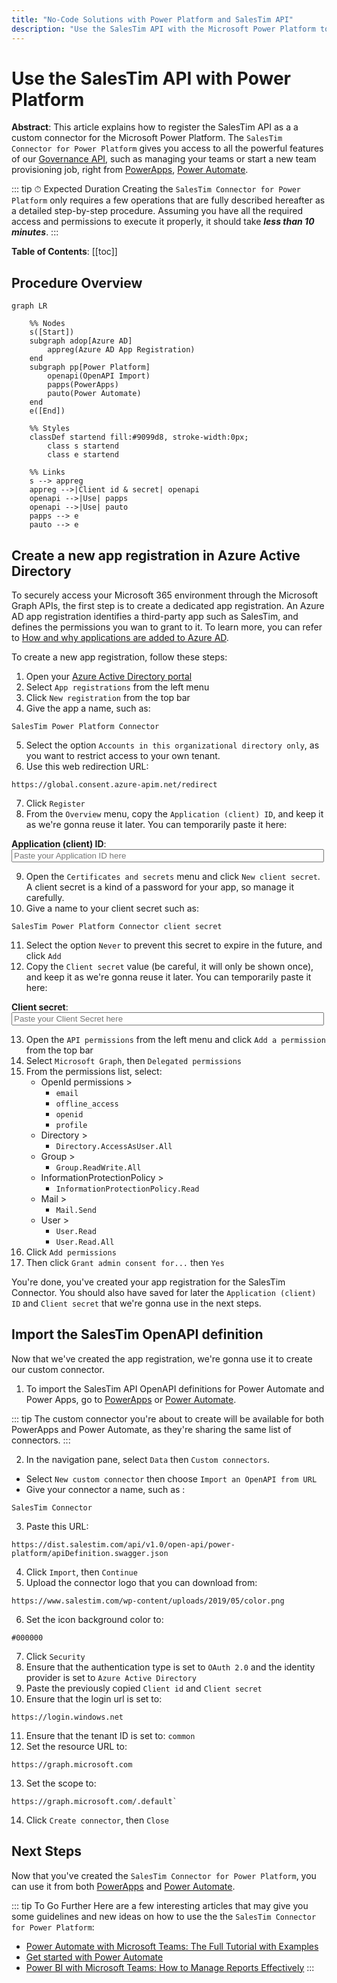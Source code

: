 ```yaml
---
title: "No-Code Solutions with Power Platform and SalesTim API"
description: "Use the SalesTim API with the Microsoft Power Platform to build Microsoft Teams apps and integrations easily."
---
```


# Use the SalesTim API with Power Platform <Badge text="beta" type="warning"/>
<Classification label="public" />

**Abstract**: This article explains how to register the SalesTim API as a a custom connector for the Microsoft Power Platform. The `SalesTim Connector for Power Platform` gives you access to all the powerful features of our [Governance API](/api/), such as managing your teams or start a new team provisioning job, right from [PowerApps](https://powerapps.com), [Power Automate](https://flow.microsoft.com).

::: tip ⏱ Expected Duration
Creating the `SalesTim Connector for Power Platform` only requires a few operations that are fully described hereafter as a detailed step-by-step procedure. Assuming you have all the required access and permissions to execute it properly, it should take ***less than 10 minutes***.
:::

**Table of Contents**:
[[toc]]

## Procedure Overview

```mermaid
graph LR

    %% Nodes
    s([Start])
    subgraph adop[Azure AD]
        appreg(Azure AD App Registration)
    end
    subgraph pp[Power Platform]
        openapi(OpenAPI Import)
        papps(PowerApps)
        pauto(Power Automate)
    end
    e([End])

    %% Styles
    classDef startend fill:#9099d8, stroke-width:0px;
        class s startend
        class e startend

    %% Links
    s --> appreg
    appreg -->|Client id & secret| openapi
    openapi -->|Use| papps
    openapi -->|Use| pauto
    papps --> e
    pauto --> e
```

## Create a new app registration in Azure Active Directory
To securely access your Microsoft 365 environment through the Microsoft Graph APIs, the first step is to create a dedicated app registration. An Azure AD app registration identifies a third-party app such as SalesTim, and defines the permissions you wan to grant to it. To learn more, you can refer to [How and why applications are added to Azure AD](https://docs.microsoft.com/en-us/azure/active-directory/develop/active-directory-how-applications-are-added).

To create a new app registration, follow these steps:
1. Open your [Azure Active Directory portal](https://portal.azure.com/#blade/Microsoft_AAD_IAM/ActiveDirectoryMenuBlade/Overview)
2. Select `App registrations` from the left menu
3. Click `New registration` from the top bar
4. Give the app a name, such as:
```
SalesTim Power Platform Connector
```
5. Select the option `Accounts in this organizational directory only`, as you want to restrict access to your own tenant.
6. Use this web redirection URL:
```
https://global.consent.azure-apim.net/redirect
```
7. Click `Register`
8. From the `Overview` menu, copy the `Application (client) ID`, and keep it as we're gonna reuse it later. You can temporarily paste it here:

**Application (client) ID**:  
<input type="text" id="clientIdInput" style="width: 500px;" placeholder="Paste your Application ID here"></input>

9. Open the `Certificates and secrets` menu and click `New client secret`. A client secret is a kind of a password for your app, so manage it carefully.
10. Give a name to your client secret such as:
```
SalesTim Power Platform Connector client secret
```
11. Select the option `Never` to prevent this secret to expire in the future, and click `Add`
12. Copy the `Client secret` value (be careful, it will only be shown once), and keep it as we're gonna reuse it later. You can temporarily paste it here:

**Client secret**:  
<input type="text" style="width: 500px;" placeholder="Paste your Client Secret here"></input>

13. Open the `API permissions` from the left menu and click `Add a permission` from the top bar
14. Select `Microsoft Graph`, then `Delegated permissions`
15. From the permissions list, select:
    - OpenId permissions >
        - `email`
        - `offline_access`
        - `openid`
        - `profile`
    - Directory >
        - `Directory.AccessAsUser.All`
    - Group >
        - `Group.ReadWrite.All`
    - InformationProtectionPolicy >
        - `InformationProtectionPolicy.Read`
    - Mail >
        - `Mail.Send`
    - User >
        - `User.Read`
        - `User.Read.All`
16. Click `Add permissions`
17. Then click `Grant admin consent for...` then `Yes`

You're done, you've created your app registration for the SalesTim Connector. You should also have saved for later the `Application (client) ID` and `Client secret` that we're gonna use in the next steps.

## Import the SalesTim OpenAPI definition
Now that we've created the app registration, we're gonna use it to create our custom connector.

1. To import the SalesTim API OpenAPI definitions for Power Automate and Power Apps, go to [PowerApps](https://powerapps.com) or [Power Automate](https://flow.microsoft.com).

::: tip
The custom connector you're about to create will be available for both PowerApps and Power Automate, as they're sharing the same list of connectors.
:::

2. In the navigation pane, select `Data` then `Custom connectors`.
- Select `New custom connector` then choose `Import an OpenAPI from URL`
- Give your connector a name, such as :
```
SalesTim Connector
```
3. Paste this URL:
```
https://dist.salestim.com/api/v1.0/open-api/power-platform/apiDefinition.swagger.json
```
4. Click `Import`, then `Continue`
5. Upload the connector logo that you can download from:
```
https://www.salestim.com/wp-content/uploads/2019/05/color.png
```
6. Set the icon background color to:
```
#000000
```
7. Click `Security`
8. Ensure that the authentication type is set to `OAuth 2.0` and the identity provider is set to `Azure Active Directory`
9. Paste the previously copied `Client id` and `Client secret`
10. Ensure that the login url is set to:
```
https://login.windows.net
```
11. Ensure that the tenant ID is set to:
```common```
12. Set the resource URL to:
```
https://graph.microsoft.com
```
13. Set the scope to:
```
https://graph.microsoft.com/.default`
```
14. Click `Create connector`, then `Close`

## Next Steps
Now that you've created the `SalesTim Connector for Power Platform`, you can use it from both [PowerApps](https://powerapps.com) and [Power Automate](https://flow.microsoft.com).

::: tip To Go Further
Here are a few interesting articles that may give you some guidelines and new ideas on how to use the the `SalesTim Connector for Power Platform`:
- [Power Automate with Microsoft Teams: The Full Tutorial with Examples](https://www.salestim.com/power-automate-with-microsoft-teams-the-full-tutorial-with-examples/)
- [Get started with Power Automate](https://docs.microsoft.com/en-us/power-automate/getting-started)
- [Power BI with Microsoft Teams: How to Manage Reports Effectively](https://www.salestim.com/power-bi-with-microsoft-teams-how-to-manage-reports-effectively/)
:::
